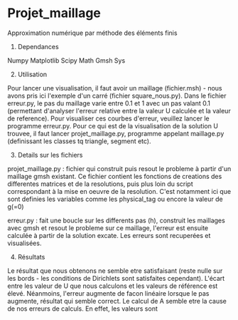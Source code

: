 # Projet_maillage
Approximation numérique par méthode des éléments finis


1. Dependances

Numpy 
Matplotlib
Scipy
Math
Gmsh
Sys

2. Utilisation

Pour lancer une visualisation, il faut avoir un maillage (fichier.msh) - nous avons pris ici l'exemple d'un carré (fichier square_nous.py).
Dans le fichier erreur.py, le pas du maillage varie entre 0.1 et 1 avec un pas valant 0.1 (permettant d'analyser l'erreur relative entre la valeur U calculée et la valeur de reference). Pour visualiser ces courbes d'erreur, veuillez lancer le programme erreur.py.
Pour ce qui est de la visualisation de la solution U trouvee, il faut lancer projet_maillage.py, programme appelant maillage.py (definissant les classes tq triangle, segment etc).

3. Details sur les fichiers
 
projet_maillage.py : fichier qui construit puis resout le probleme à partir d'un maillage gmsh existant. Ce fichier contient les fonctions de creations des differentes matrices et de la resolutions, puis plus loin du script correspondant à la mise en oeuvre de la resolution. C'est notamment ici que sont definies les variables comme les physical_tag ou encore la valeur de g(=0)

erreur.py : fait une boucle sur les differents pas (h), construit les maillages avec gmsh et resout le probleme sur ce maillage, l'erreur est ensuite calculée à partir de la solution excate. Les erreurs sont recuperées et visualisées.

4. Résultats

Le résultat que nous obtenons ne semble etre satisfaisant (reste nulle sur les bords - les conditions de Dirichlets sont satisfaites cependant). L'écart entre les valeur de U que nous calculons et les valeurs de référence est élevé. Néanmoins, l'erreur augmente de facon linéaire lorsque le pas augmente, résultat qui semble correct. 
Le calcul de A semble etre la cause de nos erreurs de calculs. En effet, les valeurs sont 






